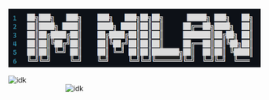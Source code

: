 <p align="center"> <img src="https://raw.githubusercontent.com/imMilanxdddd/imMilanxdddd/main/banner.png" alt="banner"> </p>
<img align="left" width="390" alt="idk" src="https://raw.githubusercontent.com/imMilanxdddd/imMilanxdddd/main/github-metrics.svg">
<img align="right" width="390" alt="idk" src="https://raw.githubusercontent.com/imMilanxdddd/imMilanxdddd/main/sec.svg">
